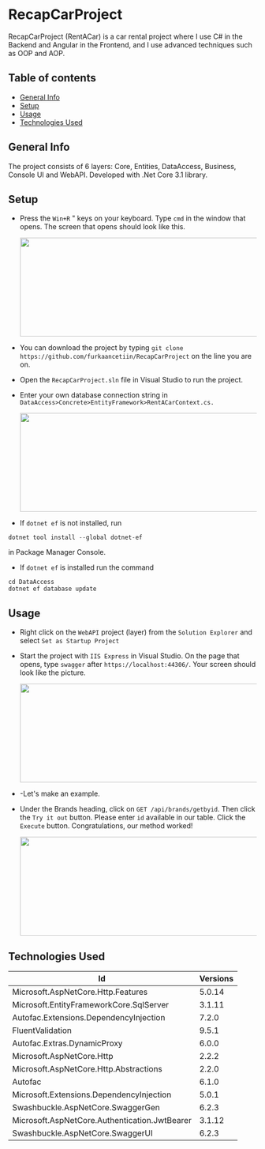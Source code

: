 # RecapCarProject

RecapCarProject (RentACar) is a car rental project where I use C# in the Backend and Angular in the Frontend, and I use advanced techniques such as OOP and AOP.

## Table of contents
* [General Info](#general-info)
* [Setup](#setup)
* [Usage](#usage)
* [Technologies Used](#technologies-used)

## General Info
The project consists of 6 layers: Core, Entities, DataAccess, Business, Console UI and WebAPI. Developed with .Net Core 3.1 library.
## Setup

 - Press the `Win+R` " keys on your keyboard. Type `cmd` in the window
   that opens. The screen that opens should look like this.
   
   <img src="https://i.ibb.co/ngw9gzC/cmd.png"  width="600"  height="200">
	
 - You can download the project by typing `git clone https://github.com/furkaancetiin/RecapCarProject` on the line you are on.
 - Open the `RecapCarProject.sln` file in Visual Studio to run the project.
 - Enter your own database connection string in `DataAccess>Concrete>EntityFramework>RentACarContext.cs.`

   <img src="https://i.ibb.co/cY1z4Hj/VS.png"  width="600"  height="200">

 - If `dotnet ef` is not installed, run
  ```
  dotnet tool install --global dotnet-ef
  ``` 
  in Package Manager Console.
  
 - If `dotnet ef` is installed run the command 
 ```
cd DataAccess
dotnet ef database update
``` 

## Usage

 - Right click on the  `WebAPI`  project (layer) from the  `Solution Explorer`  and select  `Set as Startup Project`
 -  Start the project with  `IIS Express`  in Visual Studio. On the page that opens, type `swagger` after `https://localhost:44306/`. Your screen should look like the picture.
 
	   <img src=" https://i.ibb.co/fXRVzwc/Swagger.png"  width="600"  height="200">
 - -Let's make an example.
 - Under the Brands heading, click on `GET /api/brands/getbyid`. Then click the `Try it out` button. Please enter `id` available in our table. Click the `Execute` button. Congratulations, our method worked!
 
	  <img src="https://i.ibb.co/6BmnW7b/VS.png"  width="600"  height="200">


 ## Technologies Used

|Id| Versions |
|--|--|
|Microsoft.AspNetCore.Http.Features | 5.0.14|
|Microsoft.EntityFrameworkCore.SqlServer | 3.1.11|
|Autofac.Extensions.DependencyInjection| 7.2.0|
|FluentValidation| 9.5.1|Core
|Autofac.Extras.DynamicProxy | 6.0.0|
|Microsoft.AspNetCore.Http    | 2.2.2|
|Microsoft.AspNetCore.Http.Abstractions     | 2.2.0|
|Autofac | 6.1.0|Core
|Microsoft.Extensions.DependencyInjection  | 5.0.1|
|Swashbuckle.AspNetCore.SwaggerGen    | 6.2.3|
|Microsoft.AspNetCore.Authentication.JwtBearer| 3.1.12|
|Swashbuckle.AspNetCore.SwaggerUI     | 6.2.3|
